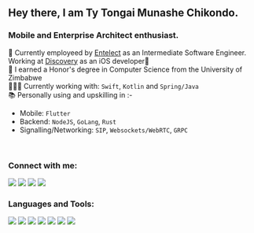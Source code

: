 ## Hey there, I am Ty Tongai Munashe Chikondo.


### Mobile and Enterprise Architect enthusiast.
👔  Currently employeed by [Entelect](https://culture.entelect.co.za) as an Intermediate Software Engineer.
Working at [Discovery](https://www.discovery.co.za) as an iOS developer🍎
<br>
🏫 I earned a Honor's degree in Computer Science from the University of Zimbabwe
<br>
👨🏾‍💻 Currently working with: `Swift`, `Kotlin` and `Spring/Java`
<br>
📚 Personally using and upskilling in :-
  * Mobile: `Flutter`
  * Backend: `NodeJS`, `GoLang`, `Rust`
  * Signalling/Networking: `SIP`, `Websockets/WebRTC`, `GRPC`
<br>

### Connect with me:
[<img src="https://img.icons8.com/color/48/000000/microsoft-outlook-2019.png"/>][outlook]
[<img src="https://img.icons8.com/color/48/000000/gmail.png"/>][gmail]
[<img src="https://img.icons8.com/color/48/000000/linkedin.png"/>][linkedin]
[<img src="https://img.icons8.com/color/48/000000/resume.png"/>][resume]

### Languages and Tools:
[<img src="https://img.icons8.com/color/48/000000/swift.png"/>](https://swift.org/)
[<img src="https://img.icons8.com/color/48/000000/spring-logo.png"/>](https://spring.io)
[<img src="https://img.icons8.com/color/48/000000/docker.png"/>](https://www.docker.com/)
[<img src="https://img.icons8.com/color/48/000000/flutter.png"/>](https://docs.flutter.dev)
[<img src="https://img.icons8.com/color/48/000000/nodejs.png"/>](https://nodejs.org/docs/latest-v18.x/api/)
[<img src="https://img.icons8.com/color/48/000000/golang.png"/>](https://go.dev/doc/)
[<img src="https://img.icons8.com/color/48/000000/kotlin.png"/>](https://kotlinlang.org/docs/home.html)

[linkedin]: https://www.linkedin.com/in/chikondot/
[outlook]: mailto:tychi96@outlook.com
[gmail]: mailto:tychi96@gmail.com
[resume]: https://github.com/chikondot/chikondot/blob/main/chikondot.resume.pdf
